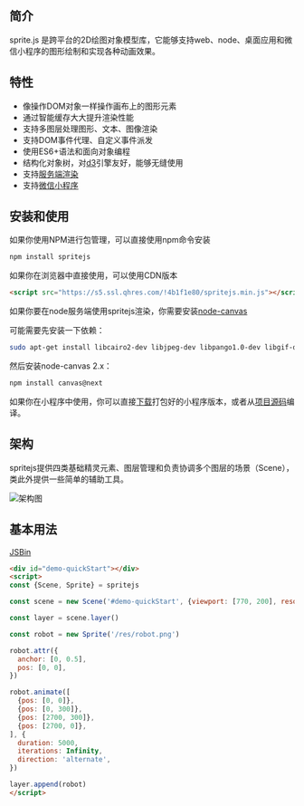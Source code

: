 <style>
#demo-quickStart {
  width: 100%;
  padding-bottom: 26%;
}
</style>

## 简介

sprite.js 是跨平台的2D绘图对象模型库，它能够支持web、node、桌面应用和微信小程序的图形绘制和实现各种动画效果。

## 特性

- 像操作DOM对象一样操作画布上的图形元素
- 通过智能缓存大大提升渲染性能
- 支持多图层处理图形、文本、图像渲染
- 支持DOM事件代理、自定义事件派发
- 使用ES6+语法和面向对象编程
- 结构化对象树，对[d3](https://github.com/d3/d3)引擎友好，能够无缝使用
- 支持[服务端渲染](#server-side-render)
- 支持[微信小程序](https://github.com/spritejs/sprite-wxapp)

## 安装和使用

如果你使用NPM进行包管理，可以直接使用npm命令安装

```bash
npm install spritejs
```

如果你在浏览器中直接使用，可以使用CDN版本

```html
<script src="https://s5.ssl.qhres.com/!4b1f1e80/spritejs.min.js"></script>
```

如果你要在node服务端使用spritejs渲染，你需要安装[node-canvas](https://github.com/Automattic/node-canvas)

可能需要先安装一下依赖：

```bash
sudo apt-get install libcairo2-dev libjpeg-dev libpango1.0-dev libgif-dev build-essential g++
```

然后安装node-canvas 2.x：

```bash
npm install canvas@next
```

如果你在小程序中使用，你可以直接[下载](https://s5.ssl.qhres.com/!5cceaaaa/sprite-wxapp.js)打包好的小程序版本，或者从[项目源码](https://github.com/spritejs/sprite-core)编译。

## 架构

spritejs提供四类基础精灵元素、图层管理和负责协调多个图层的场景（Scene），类此外提供一些简单的辅助工具。

![架构图](/res/spritejs-design1.svg)

## 基本用法 
[JSBin](https://code.h5jun.com/sedam/edit?js,output)

```html
<div id="demo-quickStart"></div>
<script>
const {Scene, Sprite} = spritejs

const scene = new Scene('#demo-quickStart', {viewport: [770, 200], resolution: [3080, 800]})

const layer = scene.layer()

const robot = new Sprite('/res/robot.png')

robot.attr({
  anchor: [0, 0.5],
  pos: [0, 0],
})

robot.animate([
  {pos: [0, 0]},
  {pos: [0, 300]},
  {pos: [2700, 300]},
  {pos: [2700, 0]},
], {
  duration: 5000,
  iterations: Infinity,
  direction: 'alternate',
})

layer.append(robot)
</script>
```

<div id="demo-quickStart" style="position:relative"></div>

<script>
const {Scene, Sprite} = spritejs

const scene = new Scene('#demo-quickStart', {resolution: [3080, 800]})
const layer = scene.layer()

scene.preload({id: 'robot', src: 'https://p5.ssl.qhimg.com/t01c33383c0e168c3c4.png'})
  .then(function(){
    const robot = new Sprite('robot')

    robot.attr({
      anchor: [0, 0.5],
      pos: [0, 0],
    })

    robot.animate([
      {pos: [0, 0]},
      {pos: [0, 300]},
      {pos: [2700, 300]},
      {pos: [2700, 0]},
    ], {
      duration: 5000,
      iterations: Infinity,
      direction: 'alternate',
    })

    layer.append(robot)
  })

autoResize(scene)
</script>
